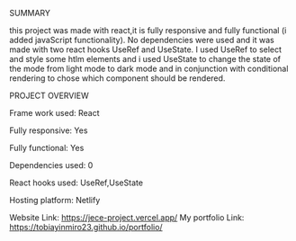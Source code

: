 SUMMARY

this project was made with react,it is fully responsive and fully functional (i added javaScript functionality). No dependencies were used and it was made with two react hooks UseRef and UseState. I used UseRef to select and style some htlm elements and i used UseState to change the state of the mode from light mode to dark mode and in conjunction with conditional rendering to chose which component should be rendered.

PROJECT OVERVIEW 

Frame work used:  React

Fully responsive:  Yes

Fully functional:  Yes

Dependencies used:  0

React hooks used:  UseRef,UseState


Hosting platform:  Netlify

Website Link:  https://jece-project.vercel.app/
My portfolio Link:   https://tobiayinmiro23.github.io/portfolio/
